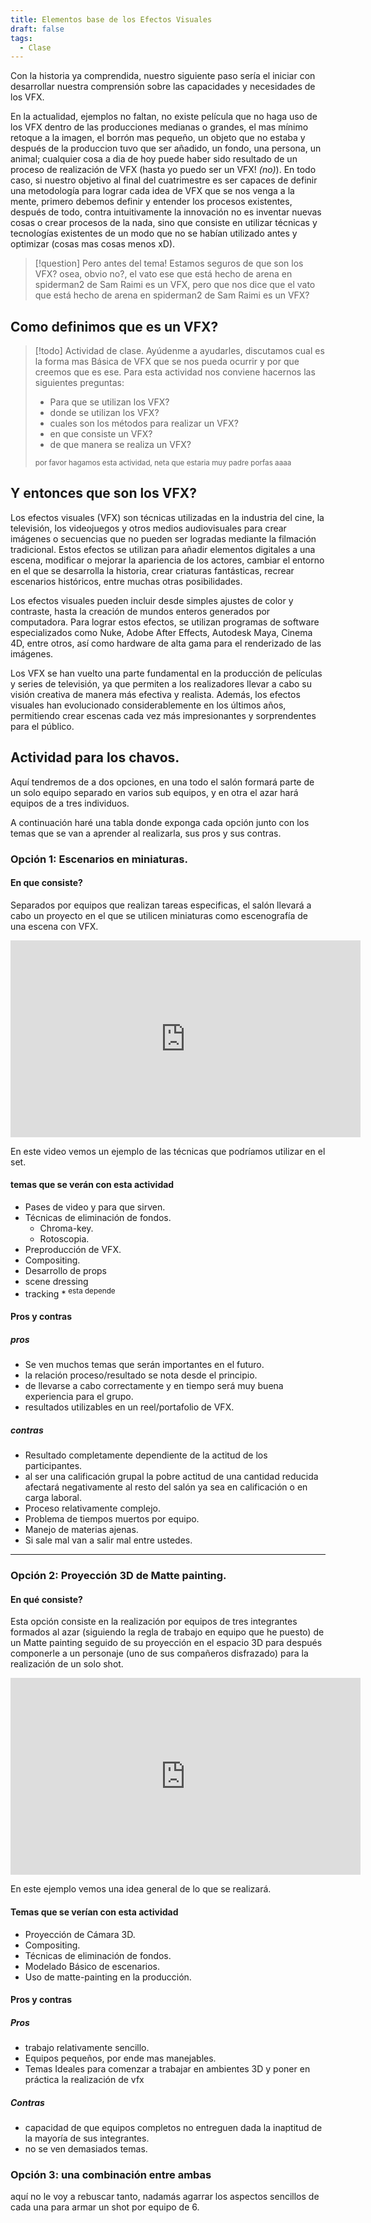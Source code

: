 ```yaml
---
title: Elementos base de los Efectos Visuales
draft: false
tags:
  - Clase
---
```

 
Con la historia ya comprendida, nuestro siguiente paso sería el iniciar con desarrollar nuestra comprensión sobre las capacidades y necesidades de los VFX.

En la actualidad, ejemplos no faltan, no existe película que no haga uso de los VFX dentro de las producciones medianas o grandes, el mas mínimo retoque a la imagen, el borrón mas pequeño, un objeto que no estaba y después de la produccion tuvo que ser añadido, un fondo, una persona, un animal; cualquier cosa a dia de hoy puede haber sido resultado de un proceso de realización de VFX (hasta yo puedo ser un VFX! *(no)*).
En todo caso, si nuestro objetivo al final del cuatrimestre es ser capaces de definir una metodología para lograr cada idea de VFX que se nos venga a la mente, primero debemos definir y entender los procesos existentes, después de todo, contra intuitivamente la innovación no es inventar nuevas cosas o crear procesos de la nada, sino que consiste en utilizar técnicas y tecnologías existentes de un modo que no se habían utilizado antes y optimizar (cosas mas cosas menos xD).


>[!question] Pero antes del tema!
>Estamos seguros de que son los VFX? osea, obvio no?, el vato ese que está hecho de arena en spiderman2 de Sam Raimi es un VFX, pero que nos dice que el vato que está hecho de arena en spiderman2 de Sam Raimi es un VFX? 

## Como definimos que es un VFX?

>[!todo] Actividad de clase.
>Ayúdenme a ayudarles, discutamos cual es la forma mas Básica de VFX que se nos pueda ocurrir y por que creemos que es ese.
>Para esta actividad nos conviene hacernos las siguientes preguntas:
>	- Para que se utilizan los VFX?
>	- donde se utilizan los VFX?
>	- cuales son los métodos para realizar un VFX?
>	- en que consiste un VFX?
>	- de que manera se realiza un VFX?
>	
><sub>por favor hagamos esta actividad, neta que estaria muy padre porfas aaaa  </sub>

## Y entonces que son los VFX?

Los efectos visuales (VFX) son técnicas utilizadas en la industria del cine, la televisión, los videojuegos y otros medios audiovisuales para crear imágenes o secuencias que no pueden ser logradas mediante la filmación tradicional. Estos efectos se utilizan para añadir elementos digitales a una escena, modificar o mejorar la apariencia de los actores, cambiar el entorno en el que se desarrolla la historia, crear criaturas fantásticas, recrear escenarios históricos, entre muchas otras posibilidades.

Los efectos visuales pueden incluir desde simples ajustes de color y contraste, hasta la creación de mundos enteros generados por computadora. Para lograr estos efectos, se utilizan programas de software especializados como Nuke, Adobe After Effects, Autodesk Maya, Cinema 4D, entre otros, así como hardware de alta gama para el renderizado de las imágenes.

Los VFX se han vuelto una parte fundamental en la producción de películas y series de televisión, ya que permiten a los realizadores llevar a cabo su visión creativa de manera más efectiva y realista. Además, los efectos visuales han evolucionado considerablemente en los últimos años, permitiendo crear escenas cada vez más impresionantes y sorprendentes para el público.


## Actividad para los chavos.

Aquí tendremos de a dos opciones, en una todo el salón formará parte de un solo equipo separado en varios sub equipos, y en otra el azar hará equipos de a tres individuos.

A continuación haré una tabla donde exponga cada opción junto con los temas que se van a aprender al realizarla, sus pros y sus contras.

### Opción 1: Escenarios en miniaturas.

#### En que consiste?
Separados por equipos que realizan tareas especificas, el salón llevará a cabo un proyecto en el que se utilicen miniaturas como escenografía de una escena con VFX.

<iframe width="560" height="315" src="https://www.youtube.com/embed/BC9-qUmsBUo?si=YYUbaIw_-bk8zMxk" title="YouTube video player" frameborder="0" allow="accelerometer; autoplay; clipboard-write; encrypted-media; gyroscope; picture-in-picture; web-share" referrerpolicy="strict-origin-when-cross-origin" allowfullscreen></iframe>

En este video vemos un ejemplo de las técnicas que podríamos utilizar en el set.

#### temas que se verán con esta actividad

- Pases de video y para que sirven.
- Técnicas de eliminación de fondos.
	- Chroma-key.
	- Rotoscopia.
- Preproducción de VFX.
- Compositing.
- Desarrollo de props
- scene dressing
- tracking  * <sup>esta depende</sup>
#### Pros y contras

##### pros

- Se ven muchos temas que serán importantes en el futuro.
- la relación proceso/resultado se nota desde el principio.
- de llevarse a cabo correctamente y en tiempo será muy buena experiencia para el grupo.
- resultados utilizables en un reel/portafolio de VFX.
##### contras

- Resultado completamente dependiente de la actitud de los participantes.
- al ser una calificación grupal la pobre actitud de una cantidad reducida afectará negativamente al resto del salón ya sea en calificación o en carga laboral.
- Proceso relativamente complejo.
- Problema de tiempos muertos por equipo.
- Manejo de materias ajenas.
- Si sale mal van a salir mal entre ustedes.

---
### Opción 2: Proyección 3D de Matte painting.

#### En qué consiste?

Esta opción consiste en la realización por equipos de tres integrantes formados al azar (siguiendo la regla de trabajo en equipo que he puesto) de un Matte painting seguido de su proyección en el espacio 3D para después componerle a un personaje (uno de sus compañeros disfrazado) para la realización de un solo shot.

<iframe width="560" height="315" src="https://www.youtube.com/embed/psoAsZ_sS-A?si=ZJJsbu5RXK_hWS9b" title="YouTube video player" frameborder="0" allow="accelerometer; autoplay; clipboard-write; encrypted-media; gyroscope; picture-in-picture; web-share" referrerpolicy="strict-origin-when-cross-origin" allowfullscreen></iframe>

En este ejemplo vemos una idea general de lo que se realizará.

#### Temas que se verían con esta actividad

- Proyección de Cámara 3D.
- Compositing.
- Técnicas de eliminación de fondos.
- Modelado Básico de escenarios.
- Uso de matte-painting en la producción.

#### Pros y contras

##### Pros

- trabajo relativamente sencillo.
- Equipos pequeños, por ende mas manejables.
- Temas Ideales para comenzar a trabajar en ambientes 3D y poner en práctica la realización de vfx

##### Contras

- capacidad de que equipos completos no entreguen dada la inaptitud de la mayoría de sus integrantes.
- no se ven demasiados temas.

### Opción 3: una combinación entre ambas

aquí no le voy a rebuscar tanto, nadamás agarrar los aspectos sencillos de cada una para armar un shot por equipo de 6.